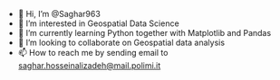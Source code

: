 - 👋 Hi, I’m @Saghar963
- 👀 I’m interested in Geospatial Data Science
- 🌱 I’m currently learning Python together with Matplotlib and Pandas
- 💞️ I’m looking to collaborate on Geospatial data analysis
- 📫 How to reach me by sending email to saghar.hosseinalizadeh@mail.polimi.it 

<!---
Saghar963/Saghar963 is a ✨ special ✨ repository because its `README.md` (this file) appears on your GitHub profile.
You can click the Preview link to take a look at your changes.
--->
